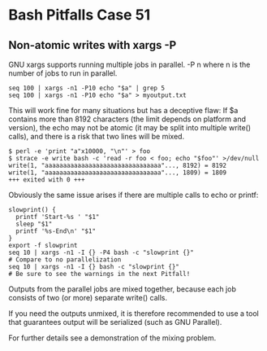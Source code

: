 # Bash Pitfalls Case 51
## Non-atomic writes with xargs -P

GNU xargs supports running multiple jobs in parallel. -P n where n is the number of jobs to run in parallel.

```shell
seq 100 | xargs -n1 -P10 echo "$a" | grep 5
seq 100 | xargs -n1 -P10 echo "$a" > myoutput.txt
```

This will work fine for many situations but has a deceptive flaw: If $a contains more than 8192 characters (the limit depends on platform and version), the echo may not be atomic (it may be split into multiple write() calls), and there is a risk that two lines will be mixed.

```shell
$ perl -e 'print "a"x10000, "\n"' > foo
$ strace -e write bash -c 'read -r foo < foo; echo "$foo"' >/dev/null
write(1, "aaaaaaaaaaaaaaaaaaaaaaaaaaaaaaaa"..., 8192) = 8192
write(1, "aaaaaaaaaaaaaaaaaaaaaaaaaaaaaaaa"..., 1809) = 1809
+++ exited with 0 +++
```

Obviously the same issue arises if there are multiple calls to echo or printf:

```shell
slowprint() {
  printf 'Start-%s ' "$1"
  sleep "$1"
  printf '%s-End\n' "$1"
}
export -f slowprint
seq 10 | xargs -n1 -I {} -P4 bash -c "slowprint {}"
# Compare to no parallelization
seq 10 | xargs -n1 -I {} bash -c "slowprint {}"
# Be sure to see the warnings in the next Pitfall!
```

Outputs from the parallel jobs are mixed together, because each job consists of two (or more) separate write() calls.

If you need the outputs unmixed, it is therefore recommended to use a tool that guarantees output will be serialized (such as GNU Parallel).

For further details see a demonstration of the mixing problem.